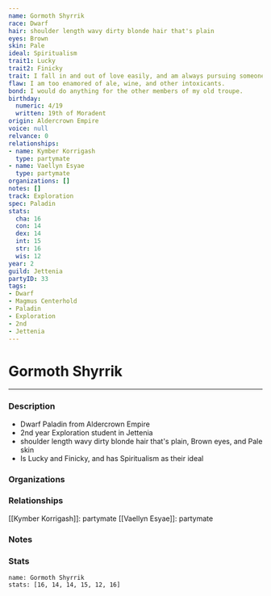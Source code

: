 ```yaml
---
name: Gormoth Shyrrik
race: Dwarf
hair: shoulder length wavy dirty blonde hair that's plain
eyes: Brown
skin: Pale
ideal: Spiritualism
trait1: Lucky
trait2: Finicky
trait: I fall in and out of love easily, and am always pursuing someone.
flaw: I am too enamored of ale, wine, and other intoxicants.
bond: I would do anything for the other members of my old troupe.
birthday:
  numeric: 4/19
  written: 19th of Moradent
origin: Aldercrown Empire
voice: null
relvance: 0
relationships:
- name: Kymber Korrigash
  type: partymate
- name: Vaellyn Esyae
  type: partymate
organizations: []
notes: []
track: Exploration
spec: Paladin
stats:
  cha: 16
  con: 14
  dex: 14
  int: 15
  str: 16
  wis: 12
year: 2
guild: Jettenia
partyID: 33
tags:
- Dwarf
- Magmus Centerhold
- Paladin
- Exploration
- 2nd
- Jettenia
---
```

# Gormoth Shyrrik
---
### Description
- Dwarf Paladin from Aldercrown Empire
- 2nd year Exploration student in Jettenia
- shoulder length wavy dirty blonde hair that's plain, Brown eyes, and Pale skin
- Is Lucky and Finicky, and has Spiritualism as their ideal

### Organizations

### Relationships
[[Kymber Korrigash]]: partymate
[[Vaellyn Esyae]]: partymate

### Notes

### Stats
```statblock
name: Gormoth Shyrrik
stats: [16, 14, 14, 15, 12, 16]
```